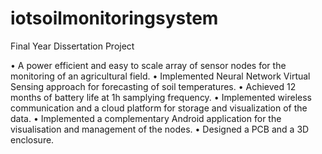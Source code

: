 # iotsoilmonitoringsystem
Final Year Dissertation Project

• A power efficient and easy to scale array of sensor nodes for the monitoring of an agricultural field.
• Implemented Neural Network Virtual Sensing approach for forecasting of soil temperatures.
• Achieved 12 months of battery life at 1h samplying frequency.
• Implemented wireless communication and a cloud platform for storage and visualization of the data.
• Implemented a complementary Android application for the visualisation and management of the nodes.
• Designed a PCB and a 3D enclosure.